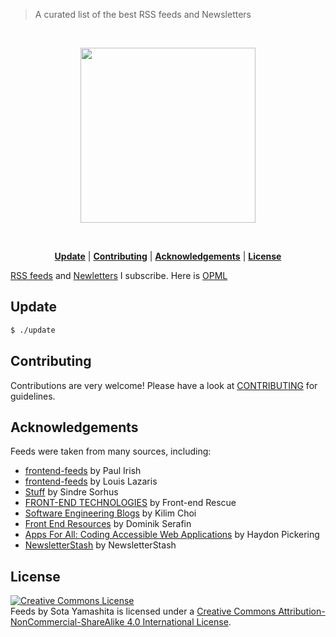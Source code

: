 > A curated list of the best RSS feeds and Newsletters 

<br />

<p align="center">
<img src="https://dl.dropboxusercontent.com/u/74344418/github-image/stash.png" width="280" />
</p><br />

<p align="center">
  <b><a href="#update">Update</a></b>
  |
  <b><a href="#contributing">Contributing</a></b>
  |
  <b><a href="#acknowledgements">Acknowledgements</a></b>
  |
  <b><a href="#license">License</a></b>
</p>


[RSS feeds](http://opmlviewer.com/Viewer/?https%3a%2f%2fraw.githubusercontent.com%2fsotayamashita%2ffeeds%2fmaster%2ffeeds.xml) and [Newletters](#newsletters) I subscribe. Here is [OPML](https://raw.githubusercontent.com/sotayamashita/feeds/master/feeds.xml)

## Update

```bash
$ ./update
```

## Contributing

Contributions are very welcome! Please have a look at [CONTRIBUTING](CONTRIBUTING) for guidelines.

## Acknowledgements

Feeds were taken from many sources, including:

* [frontend-feeds](https://github.com/paulirish/frontend-feeds) by Paul Irish
* [frontend-feeds](https://github.com/impressivewebs/frontend-feeds) by Louis Lazaris
* [Stuff](https://github.com/sindresorhus/stuff) by Sindre Sorhus
* [FRONT-END TECHNOLOGIES](http://uptodate.frontendrescue.org/) by Front-end Rescue
* [Software Engineering Blogs](https://github.com/kilimchoi/engineering-blogs) by Kilim Choi
* [Front End Resources](http://enboard.co/frontend/) by Dominik Serafin
* [Apps For All: Coding Accessible Web Applications](https://shop.smashingmagazine.com/products/apps-for-all) by Haydon Pickering
* [NewsletterStash](http://www.newsletterstash.com/newsletters/category/design) by NewsletterStash 


## License

<a rel="license" href="http://creativecommons.org/licenses/by-nc-sa/4.0/"><img alt="Creative Commons License" style="border-width:0" src="https://i.creativecommons.org/l/by-nc-sa/4.0/88x31.png" /></a><br /><span xmlns:dct="http://purl.org/dc/terms/" href="http://purl.org/dc/dcmitype/Text" property="dct:title" rel="dct:type">Feeds</span> by <span xmlns:cc="http://creativecommons.org/ns#" property="cc:attributionName">Sota Yamashita</span> is licensed under a <a rel="license" href="http://creativecommons.org/licenses/by-nc-sa/4.0/">Creative Commons Attribution-NonCommercial-ShareAlike 4.0 International License</a>.

